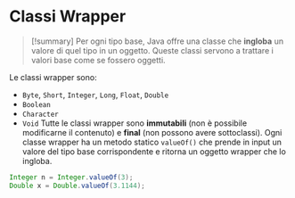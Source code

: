 # Classi Wrapper

>[!summary]
> Per ogni tipo base, Java offre una classe che **ingloba** un valore di quel tipo in un oggetto.
Queste classi servono a trattare i valori base come se fossero oggetti.

Le classi wrapper sono:
- `Byte`, `Short`, `Integer`, `Long`, `Float`, `Double`
- `Boolean`
- `Character`
- `Void`
Tutte le classi wrapper sono **immutabili** (non è possibile modificarne il contenuto) e **final** (non possono avere sottoclassi). Ogni classe wrapper ha un metodo statico `valueOf()` che prende in input un valore del tipo base corrispondente e ritorna un oggetto wrapper che lo ingloba.

```java
Integer n = Integer.valueOf(3);
Double x = Double.valueOf(3.1144);
```